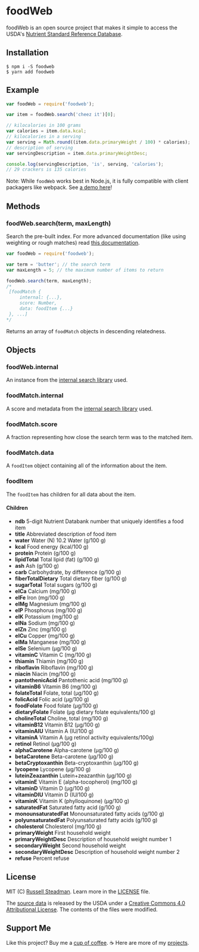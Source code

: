 # foodWeb

foodWeb is an open source project that makes it simple to access the USDA's [Nutrient Standard Reference Database](https://iapreview.ars.usda.gov/Services/docs.htm?docid=8964).

## Installation

```shell
$ npm i -S foodweb
$ yarn add foodweb
```

## Example

```js
var foodWeb = require('foodweb');

var item = foodWeb.search('cheez it')[0];

// kilocalories in 100 grams
var calories = item.data.kcal;
// kilocalories in a serving
var serving = Math.round((item.data.primaryWeight / 100) * calories);
// description of serving
var servingDescription = item.data.primaryWeightDesc;

console.log(servingDescription, 'is', serving, 'calories');
// 29 crackers is 135 calories
```

Note: While `foodWeb` works best in Node.js, it is fully compatible with client packagers like webpack. See [a demo here](https://food.js.org/example/)!

## Methods

### foodWeb.search(term, maxLength)

Search the pre-built index. For more advanced documentation (like using weighting or rough matches) read [this documentation](https://lunrjs.com/guides/searching.html).

```js
var foodWeb = require('foodweb');

var term = 'butter'; // the search term
var maxLength = 5; // the maximum number of items to return

foodWeb.search(term, maxLength);
/*
 [foodMatch {
     internal: {...},
     score: Number,
     data: foodItem {...}
 }, ...]
*/
```

Returns an array of `foodMatch` objects in descending relatedness.

## Objects

### foodWeb.internal

An instance from the [internal search library](https://lunrjs.com/guides/getting_started.html) used.

### foodMatch.internal

A score and metadata from the [internal search library](https://lunrjs.com/guides/getting_started.html) used.

### foodMatch.score

A fraction representing how close the search term was to the matched item.

### foodMatch.data

A `foodItem` object containing all of the information about the item.

### foodItem

The `foodItem` has children for all data about the item.

#### Children

* **ndb** 5-digit Nutrient Databank number that uniquely identifies a food item
* **title** Abbreviated description of food item
* **water** Water (N) 10.2 Water (g/100 g)
* **kcal** Food energy (kcal/100 g)
* **protein** Protein (g/100 g)
* **lipidTotal** Total lipid (fat) (g/100 g)
* **ash** Ash (g/100 g)
* **carb** Carbohydrate, by difference (g/100 g)
* **fiberTotalDietary** Total dietary fiber (g/100 g)
* **sugarTotal** Total sugars (g/100 g)
* **elCa** Calcium (mg/100 g)
* **elFe** Iron (mg/100 g)
* **elMg** Magnesium (mg/100 g)
* **elP** Phosphorus (mg/100 g)
* **elK** Potassium (mg/100 g)
* **elNa** Sodium (mg/100 g)
* **elZn** Zinc (mg/100 g)
* **elCu** Copper (mg/100 g)
* **elMa** Manganese (mg/100 g)
* **elSe** Selenium (μg/100 g)
* **vitaminC** Vitamin C (mg/100 g)
* **thiamin** Thiamin (mg/100 g)
* **riboflavin** Riboflavin (mg/100 g)
* **niacin** Niacin (mg/100 g)
* **pantothenicAcid** Pantothenic acid (mg/100 g)
* **vitaminB6** Vitamin B6 (mg/100 g)
* **folateTotal** Folate, total (μg/100 g)
* **folicAcid** Folic acid (μg/100 g)
* **foodFolate** Food folate (μg/100 g)
* **dietaryFolate** Folate (μg dietary folate equivalents/100 g)
* **cholineTotal** Choline, total (mg/100 g)
* **vitaminB12** Vitamin B12 (μg/100 g)
* **vitaminAIU** Vitamin A (IU/100 g)
* **vitaminA** Vitamin A (μg retinol activity equivalents/100g)
* **retinol** Retinol (μg/100 g)
* **alphaCarotene** Alpha-carotene (μg/100 g)
* **betaCarotene** Beta-carotene (μg/100 g)
* **betaCryptoxanthin** Beta-cryptoxanthin (μg/100 g)
* **lycopene** Lycopene (μg/100 g)
* **luteinZeazanthin** Lutein+zeazanthin (μg/100 g)
* **vitaminE** Vitamin E (alpha-tocopherol) (mg/100 g)
* **vitaminD** Vitamin D (μg/100 g)
* **vitaminDIU** Vitamin D (IU/100 g)
* **vitaminK** Vitamin K (phylloquinone) (μg/100 g)
* **saturatedFat** Saturated fatty acid (g/100 g)
* **monounsaturatedFat** Monounsaturated fatty acids (g/100 g)
* **polyunsaturatedFat** Polyunsaturated fatty acids (g/100 g)
* **cholesterol** Cholesterol (mg/100 g)
* **primaryWeight** First household weight
* **primaryWeightDesc** Description of household weight number 1
* **secondaryWeight** Second household weight
* **secondaryWeightDesc** Description of household weight number 2
* **refuse** Percent refuse

## License

MIT (C) [Russell Steadman](https://teamtofu.github.io/contact). Learn more in the [LICENSE](https://github.com/teamtofu/foodweb/blob/master/LICENSE) file.

The [source data](https://catalog.data.gov/dataset/usda-national-nutrient-database-for-standard-reference) is released by the USDA under a [Creative Commons 4.0 Attributional License](https://creativecommons.org/licenses/by/4.0/). The contents of the files were modified.

## Support Me

Like this project? Buy me a [cup of coffee](https://www.paypal.me/RussellSteadman/3). &#x2615; Here are more of my [projects](https://teamtofu.github.io/).
